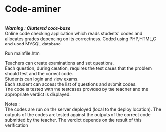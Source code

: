 # Code-aminer

<br/> <i> <b> Warning : Cluttered code-base </b> </i> <br/>
Online code checking application which reads students' codes and allocates grades depending on its correctness. Coded using PHP,HTML,C and used MYSQL database<br/>

Run mainfile.htm<br/>


Teachers can create examinations and set questions.<br/>
Each question, during creation, requires the test cases that the problem should test and the correct code.<br/>
Students can login and view exams.<br/>
Each student can access the list of questions and submit codes.<br/>
The code is tested with the testcases provided by the teacher and the appropriate verdict is displayed.<br/>

Notes : <br/>
The codes are run on the server deployed (local to the deploy location). The outputs of the codes are tested against the outputs of the correct code submitted by the teacher. The verdict depends on the result of this verification<br/>
